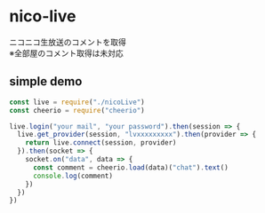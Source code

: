 # nico-live
ニコニコ生放送のコメントを取得  
※全部屋のコメント取得は未対応

## simple demo
```JavaScript
const live = require("./nicoLive")
const cheerio = require("cheerio")

live.login("your mail", "your password").then(session => {
  live.get_provider(session, "lvxxxxxxxxx").then(provider => {
    return live.connect(session, provider)
  }).then(socket => {
    socket.on("data", data => {
      const comment = cheerio.load(data)("chat").text()
      console.log(comment)
    })
  })
})
```